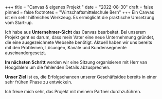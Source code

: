 +++
title = "Canvas & eigenes Projekt "
date = "2022-08-30"
draft = false
pinned = false
footnotes = "Wirtschaftsmittelschule Bern"
+++
Ein Canvas ist ein sehr hilfreiches Werkzeug. Es ermöglicht die praktische Umsetzung vom Start-up.

Ich habe aus **Unternehmer-Sicht** das Canvas bearbeitet. Bei unserem Projekt geht es darum, dass mein Vater eine neue Unternehmung gründet, die eine ausgezeichnete Webseite benötigt. Aktuell haben wir uns bereits mit den Problemen, Lösungen, Kanäle und Kundensegmente auseinandergesetzt.

**Im nächsten Schritt** werden wir eine Sitzung organisieren mit Herr van Hoogdalem um die fehlenden Details abzusprechen. 

**Unser Ziel** ist es, die Erfolgschancen unserer Geschäftsidee bereits in einer sehr frühen Phase zu entwickeln. 

Ich freue mich sehr, das Projekt mit meinem Partner durchzuführen.